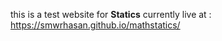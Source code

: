 this is a test website for <strong>Statics</strong> currently live at : https://smwrhasan.github.io/mathstatics/
